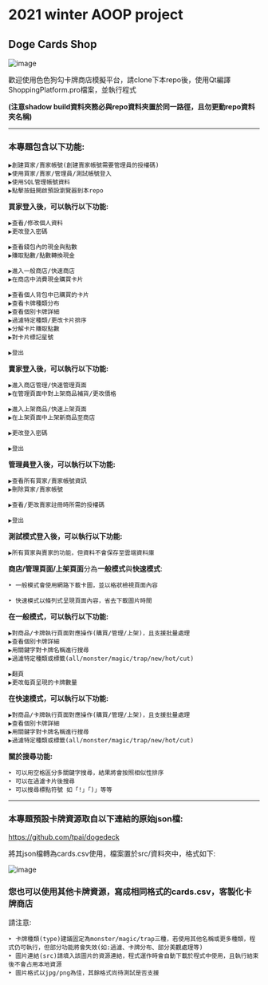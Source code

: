 # 2021 winter AOOP project

## Doge Cards Shop

![image](https://user-images.githubusercontent.com/71783619/148678113-8769058c-86c7-4673-b289-6d99826498e5.png)

歡迎使用色色狗勾卡牌商店模擬平台，請clone下本repo後，使用Qt編譯ShoppingPlatform.pro檔案，並執行程式

**(注意shadow build資料夾務必與repo資料夾置於同一路徑，且勿更動repo資料夾名稱)**

----------
### 本專題包含以下功能:

```
▶創建買家/賣家帳號(創建賣家帳號需要管理員的授權碼)
▶使用買家/賣家/管理員/測試帳號登入
▶使用SQL管理帳號資料
▶點擊按鈕開啟預設瀏覽器到本repo
```

**買家登入後，可以執行以下功能:**

```
▶查看/修改個人資料
▶更改登入密碼

▶查看錢包內的現金與點數
▶賺取點數/點數轉換現金

▶進入一般商店/快速商店
▶在商店中消費現金購買卡片

▶查看個人背包中已購買的卡片
▶查看卡牌種類分布
▶查看個別卡牌詳細
▶過濾特定種類/更改卡片排序
▶分解卡片賺取點數
▶對卡片標記星號

▶登出
```

**賣家登入後，可以執行以下功能:**

```
▶進入商店管理/快速管理頁面
▶在管理頁面中對上架商品補貨/更改價格

▶進入上架商品/快速上架頁面
▶在上架頁面中上架新商品至商店

▶更改登入密碼

▶登出
```

**管理員登入後，可以執行以下功能:**

```
▶查看所有買家/賣家帳號資訊
▶刪除買家/賣家帳號

▶查看/更改賣家註冊時所需的授權碼

▶登出
```

**測試模式登入後，可以執行以下功能:**

```
▶所有買家與賣家的功能，但資料不會保存至雲端資料庫
```

**商店/管理頁面/上架頁面**分為**一般模式**與**快速模式**:

```
‣ 一般模式會使用網路下載卡圖，並以格狀檢視頁面內容

‣ 快速模式以條列式呈現頁面內容，省去下載圖片時間
```

**在一般模式，可以執行以下功能:**

```
▶對商品/卡牌執行頁面對應操作(購買/管理/上架)，且支援批量處理
▶查看個別卡牌詳細
▶用關鍵字對卡牌名稱進行搜尋
▶過濾特定種類或標籤(all/monster/magic/trap/new/hot/cut)

▶翻頁
▶更改每頁呈現的卡牌數量
```

**在快速模式，可以執行以下功能:**

```
▶對商品/卡牌執行頁面對應操作(購買/管理/上架)，且支援批量處理
▶查看個別卡牌詳細
▶用關鍵字對卡牌名稱進行搜尋
▶過濾特定種類或標籤(all/monster/magic/trap/new/hot/cut)
```

**關於搜尋功能:**

```
‣ 可以用空格區分多關鍵字搜尋，結果將會按照相似性排序
‣ 可以在過濾卡片後搜尋
‣ 可以搜尋標點符號 如「!」「)」等等
```

----------
### 本專題預設卡牌資源取自以下連結的原始json檔:

https://github.com/tpai/dogedeck

將其json檔轉為cards.csv使用，檔案置於src/資料夾中，格式如下:

![image](https://user-images.githubusercontent.com/71783619/148679474-5e22548c-329c-428f-b934-1fded3eb64e5.png)

### 您也可以使用其他卡牌資源，寫成相同格式的cards.csv，客製化卡牌商店

請注意:

```
‣ 卡牌種類(type)建議固定為monster/magic/trap三種，若使用其他名稱或更多種類，程式仍可執行，但部分功能將會失效(如:過濾、卡牌分布、部分美觀處理等)
‣ 圖片連結(src)請填入該圖片的資源連結，程式運作時會自動下載於程式中使用，且執行結束後不會占用本地資源
‣ 圖片格式以jpg/png為佳，其餘格式尚待測試是否支援
```
